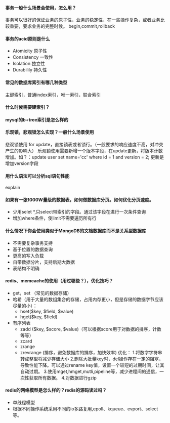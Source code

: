#### 事务一般什么场景会使用，怎么用？
事务可以很好的保证业务的原子性，业务的稳定性，在一些操作复杂，或者业务比较重要，要求业务的完整时候。
begin,commit,rollback

#### 事务的acid原则是什么
- Atomicity 原子性
- Consistency 一致性
- Isolation 独立性
- Durabilily 持久性

#### 常见的数据库索引有哪几种类型
主键索引，普通index索引，唯一索引，联合索引

#### 什么时候需要建索引？

#### mysql的b+tree索引是怎么样的

#### 乐观锁，悲观锁怎么实现？一般什么场景使用
悲观锁使用 for update，直接锁表或者锁行。（一般要求的响应速度不高，对冲突产生的影响大）
乐观锁使用需要新增一个版本字段，在update更新，将版本计数增加。如？：update user set name='cc' where id = 1 and version = 2; 更新是增加version字段

#### 用什么语法可以分析sql语句性能
explain

#### 如果有一张1000W量级的数据表，如何做数据库分页。如何优化分页速度。
- 少用selet *,只select带索引的字段。通过该字段在进行一次条件查询
- 增加where条件，使limit不需要遍历所有行

#### 什么情况下你会使用类似于MongoDB的文档数据库而不是关系型数据库
- 不需要复杂事务支持
- 基于位置的数据查询
- 更高的写入负载
- 自带数据分片，支持后期大数据
- 表结构不明确

#### redis、memcache的使用（用过哪些？），优化技巧？
- get，set （常见的数据存储）
- 哈希（用于大量的数组集合的存储，占用内存更小，但是存储的数据字节应该尽量的小）：
    + hset($key, $field, $value)
    + hget($key, $field)
- 有序列表
    + zadd ($key, $score, $value)（可以根据score用于对数据的排序，计数等等）
    + zcard
    + zrange
    + zrevrange (排序，避免数据库的排序，加快效率)
优化：
1.将数字字符串转成整型将减少存储大小
2.删除大批量key时，del操作存在一定的阻塞，导致性能下降。可以通过rename key值，设置一个较短的过期时间，让其自动过期。
3.使用mget,hmget,mutli,pipeline等，减少进程间的通信，一次性获取所有数据。
4.对数据进行gzip

#### redis的网络模型是怎么样的？redis的源码读过吗？
- 单线程模型
- 根据不同操作系统采用不同的io多路复用,epoll、kqueue、evport、select等。

